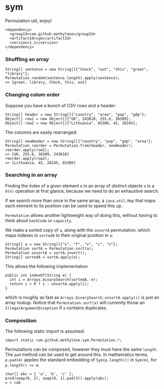 # sym

Permutation util, enjoy!

    <dependency>
      <groupId>com.github.methylene</groupId>
      <artifactId>sym</artifactId>
      <version>1.1</version>
    </dependency>

### Shuffling an array

    String[] sentence = new String[]{"Check", "out", "this", "great", "library"};
    Permutation.random(sentence.length).apply(sentence);
    => [great, library, Check, this, out]

### Changing colum order

Suppose you have a bunch of CSV rows and a header:

    String[] header = new String[]{"country", "area", "pop", "gdp"};
    Object[] row1 = new Object[]{"UK", 243610, 255.6, 38309};
    Object[] row2 = new Object[]{"Lithuania", 65300, 45, 28245};

The columns are easily rearranged:

    String[] newHeader = new String[]{"country", "pop", "gdp", "area"};
    Permutation reorder = Permutation.from(header, newHeader);
    reorder.apply(row1);
    => [UK, 255.6, 38309, 243610]
    reorder.apply(row2);
    => [Lithuania, 45, 28245, 65300]

### Searching in an array

Finding the index of a given element `e` in an array of _distinct_ objects `a` is a `O(n)` 
operation at first glance, because we need to do an exhaustive search.

If we search more than once in the same array, a `java.util.Map` 
that maps each element to its position can be used to speed this up.

`Permutation` allows another lightweight way of doing this, 
without having to think about `hashCode` or `capacity`.

We make a sorted copy of `a`, along with the `unsortA` permutation, 
which maps indexes in `sortedA` to their original position in `a`:

    String[] a = new String[]{"x", "f", "v", "c", "n"};
    Permutation sortA = Permutation.sort(a);
    Permutation unsortA = sortA.invert();
    String[] sortedA = sortA.apply(a);

This allows the following implementation

    public int indexOf(String e) {
      int i = Arrays.binarySearch(sortedA, e);
      return i < 0 ? i : unsortA.apply(i);
    }

which is roughly as fast as `Arrays.binarySearch`; `unsortA.apply(i)` is just an array lookup.
Notice that `Permutation.sort(a)` will currently throw an `IllegalArgumentException`
if `a` contains duplicates.

### Composition

The following static import is assumed:

    import static com.github.methylene.sym.Permutation.*;

Permutations can be composed, however they must have the same `length`.
The `pad` method can be used to get around this.
In mathematics terms, `p.pad(m)` applies the standard embedding of
`Sym(p.length())` in `Sym(m)`, for `p.length() <= m`.

    char[] abc = { 'a', 'b', 'c' };
    prod(swap(0, 2), swap(0, 1).pad(3)).apply(abc);
    = > cab
